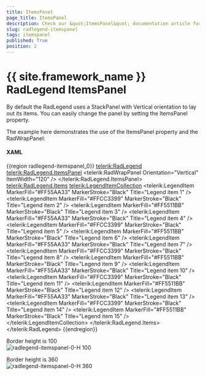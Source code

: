 ```yaml
---
title: ItemsPanel
page_title: ItemsPanel
description: Check our &quot;ItemsPanel&quot; documentation article for the RadLegend {{ site.framework_name }} control.
slug: radlegend-itemspanel
tags: itemspanel
published: True
position: 2
---
```


# {{ site.framework_name }} RadLegend ItemsPanel

By default the RadLegend uses a StackPanel with Vertical orientation to lay out its items. You can easily change the panel by setting the ItemsPanel property. 

The example here demonstrates the use of the ItemsPanel property and the RadWrapPanel:        

#### __XAML__
{{region radlegend-itemspanel_0}}
	<Border Width="360" Height="100" BorderThickness="1" BorderBrush="Black">
	    <telerik:RadLegend>
	        <telerik:RadLegend.ItemsPanel>
	            <ItemsPanelTemplate>
	                <telerik:RadWrapPanel Orientation="Vertical" ItemWidth="120" />
	            </ItemsPanelTemplate>
	        </telerik:RadLegend.ItemsPanel>
	        <telerik:RadLegend.Items>
	            <telerik:LegendItemCollection>
	                <telerik:LegendItem MarkerFill="#FF55AA33" MarkerStroke="Black" Title="Legend item 1" />
	                <telerik:LegendItem MarkerFill="#FFCC3399" MarkerStroke="Black" Title="Legend item 2" />
	                <telerik:LegendItem MarkerFill="#FF5511BB" MarkerStroke="Black" Title="Legend item 3" />
	                <telerik:LegendItem MarkerFill="#FF55AA33" MarkerStroke="Black" Title="Legend item 4" />
	                <telerik:LegendItem MarkerFill="#FFCC3399" MarkerStroke="Black" Title="Legend item 5" />
	                <telerik:LegendItem MarkerFill="#FF5511BB" MarkerStroke="Black" Title="Legend item 6" />
	                <telerik:LegendItem MarkerFill="#FF55AA33" MarkerStroke="Black" Title="Legend item 7" />
	                <telerik:LegendItem MarkerFill="#FFCC3399" MarkerStroke="Black" Title="Legend item 8" />
	                <telerik:LegendItem MarkerFill="#FF5511BB" MarkerStroke="Black" Title="Legend item 9" />
	                <telerik:LegendItem MarkerFill="#FF55AA33" MarkerStroke="Black" Title="Legend item 10" />
	                <telerik:LegendItem MarkerFill="#FFCC3399" MarkerStroke="Black" Title="Legend item 11" />
	                <telerik:LegendItem MarkerFill="#FF5511BB" MarkerStroke="Black" Title="Legend item 12" />
	                <telerik:LegendItem MarkerFill="#FF55AA33" MarkerStroke="Black" Title="Legend item 13" />
	                <telerik:LegendItem MarkerFill="#FFCC3399" MarkerStroke="Black" Title="Legend item 14" />
	                <telerik:LegendItem MarkerFill="#FF5511BB" MarkerStroke="Black" Title="Legend item 15" />
	            </telerik:LegendItemCollection>
	        </telerik:RadLegend.Items>
	    </telerik:RadLegend>
	</Border>
{{endregion}}

Border height is 100  
![radlegend-itemspanel-0-H 100](images/radlegend-itemspanel-0-H100.png)

Border height is 360  
![radlegend-itemspanel-0-H 360](images/radlegend-itemspanel-0-H360.png)